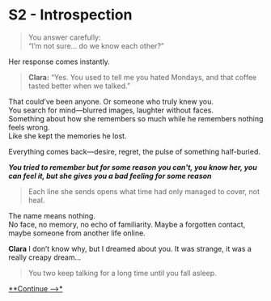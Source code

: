 # S2 - Introspection 



>You answer carefully:  
“I’m not sure… do we know each other?”

Her response comes instantly.  
> **Clara:** “Yes. You used to tell me you hated Mondays, and that coffee tasted better when we talked.”

That could’ve been anyone. Or someone who truly knew you.  
You search for mind—blurred images, laughter without faces.  
Something about how she remembers so much while he remembers nothing feels wrong.  
Like she kept the memories he lost.

 Everything comes back—desire, regret, the pulse of something half-buried.
   
***You tried to remember but for some reason you can't, you know her, you can feel it, but she gives you a bad feeling for some reason*** 
> Each line she sends opens what time had only managed to cover, not heal.

The name means nothing.  
No face, no memory, no echo of familiarity. Maybe a forgotten contact, maybe someone from another life online.


**Clara** I don’t know why, but I dreamed about you. It was strange, it was a really creapy dream...

>You two keep talking for a long time until you fall asleep.

[**Continue -->*](/Final%20Proyect/section3_confession.md)